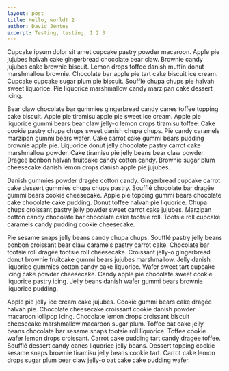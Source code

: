 ```yaml
---
layout: post
title: Hello, world! 2
author: David Jentes
excerpt: Testing, testing, 1 2 3
---
```

Cupcake ipsum dolor sit amet cupcake pastry powder macaroon. Apple pie jujubes halvah cake gingerbread chocolate bear claw. Brownie candy jujubes cake brownie biscuit. Lemon drops toffee danish muffin donut marshmallow brownie. Chocolate bar apple pie tart cake biscuit ice cream. Cupcake cupcake sugar plum pie biscuit. Soufflé chupa chups pie halvah sweet liquorice. Pie liquorice marshmallow candy marzipan cake dessert icing.

Bear claw chocolate bar gummies gingerbread candy canes toffee topping cake biscuit. Apple pie tiramisu apple pie sweet ice cream. Apple pie liquorice gummi bears bear claw jelly-o lemon drops tiramisu toffee. Cake cookie pastry chupa chups sweet danish chupa chups. Pie candy caramels marzipan gummi bears wafer. Cake carrot cake gummi bears pudding brownie apple pie. Liquorice donut jelly chocolate pastry carrot cake marshmallow powder. Cake tiramisu pie jelly beans bear claw powder. Dragée bonbon halvah fruitcake candy cotton candy. Brownie sugar plum cheesecake danish lemon drops danish apple pie jujubes.

Danish gummies powder dragée cotton candy. Gingerbread cupcake carrot cake dessert gummies chupa chups pastry. Soufflé chocolate bar dragée gummi bears cookie cheesecake. Apple pie topping gummi bears chocolate cake chocolate cake pudding. Donut toffee halvah pie liquorice. Chupa chups croissant pastry jelly powder sweet carrot cake jujubes. Marzipan cotton candy chocolate bar chocolate cake tootsie roll. Tootsie roll cupcake caramels candy pudding cookie cheesecake.

Pie sesame snaps jelly beans candy chupa chups. Soufflé pastry jelly beans bonbon croissant bear claw caramels pastry carrot cake. Chocolate bar tootsie roll dragée tootsie roll cheesecake. Croissant jelly-o gingerbread donut brownie fruitcake gummi bears jujubes marshmallow. Jelly danish liquorice gummies cotton candy cake liquorice. Wafer sweet tart cupcake icing cake powder cheesecake. Candy apple pie chocolate sweet cookie liquorice pastry icing. Jelly beans danish wafer gummi bears brownie liquorice pudding.

Apple pie jelly ice cream cake jujubes. Cookie gummi bears cake dragée halvah pie. Chocolate cheesecake croissant cookie danish powder macaroon lollipop icing. Chocolate lemon drops croissant biscuit cheesecake marshmallow macaroon sugar plum. Toffee oat cake jelly beans chocolate bar sesame snaps tootsie roll liquorice. Toffee cookie wafer lemon drops croissant. Carrot cake pudding tart candy dragée toffee. Soufflé dessert candy canes liquorice jelly beans. Dessert topping cookie sesame snaps brownie tiramisu jelly beans cookie tart. Carrot cake lemon drops sugar plum bear claw jelly-o oat cake cake pudding wafer.
